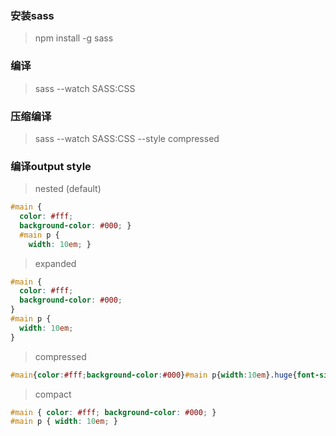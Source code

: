 ### 安装sass
> npm install -g sass

### 编译
> sass --watch SASS:CSS

### 压缩编译
> sass --watch SASS:CSS --style compressed

### 编译output style

> nested (default)

```css
#main {
  color: #fff;
  background-color: #000; }
  #main p {
    width: 10em; }
```

> expanded

```css
#main {
  color: #fff;
  background-color: #000;
}
#main p {
  width: 10em;
}
```

> compressed

```css
#main{color:#fff;background-color:#000}#main p{width:10em}.huge{font-size:10em;font-weight:bold;text-decoration:underline}
```

> compact

```css
#main { color: #fff; background-color: #000; }
#main p { width: 10em; }
```
